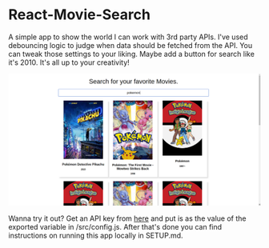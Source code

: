 # React-Movie-Search

A simple app to show the world I can work with 3rd party APIs. I've used debouncing logic to judge when data should be fetched from the API. You can tweak those settings to your liking. Maybe add a button for search like it's 2010. It's all up to your creativity!

![demo image](demo.png)

Wanna try it out? Get an API key from [here](http://www.omdbapi.com/) and put is as the value of the exported variable in /src/config.js. After that's done you can find instructions on running this app locally in SETUP.md.


